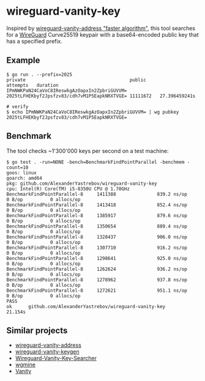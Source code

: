 # wireguard-vanity-key

Inspired by [wireguard-vanity-address "faster algorithm"](https://github.com/warner/wireguard-vanity-address/pull/15),
this tool searches for a [WireGuard](https://www.wireguard.com/) Curve25519 keypair
with a base64-encoded public key that has a specified prefix.

## Example

```console
$ go run . --prefix=2025
private                                      public                                       attempts   duration
IPmNWKPaN24CaVoC8IReswkgAzOapxIn2ZpbriGUVVM= 2025tLFHEKbyf2Jpsfzv83/cdh7vM1P5EapkNRXTVGE= 11111672   27.396459241s

# verify
$ echo IPmNWKPaN24CaVoC8IReswkgAzOapxIn2ZpbriGUVVM= | wg pubkey 
2025tLFHEKbyf2Jpsfzv83/cdh7vM1P5EapkNRXTVGE=
```

## Benchmark

The tool checks ~1'300'000 keys per second on a test machine:

```console
$ go test . -run=NONE -bench=BenchmarkFindPointParallel -benchmem -count=10
goos: linux
goarch: amd64
pkg: github.com/AlexanderYastrebov/wireguard-vanity-key
cpu: Intel(R) Core(TM) i5-8350U CPU @ 1.70GHz
BenchmarkFindPointParallel-8     1411388               839.2 ns/op             0 B/op          0 allocs/op
BenchmarkFindPointParallel-8     1413418               852.4 ns/op             0 B/op          0 allocs/op
BenchmarkFindPointParallel-8     1385917               879.6 ns/op             0 B/op          0 allocs/op
BenchmarkFindPointParallel-8     1350654               889.4 ns/op             0 B/op          0 allocs/op
BenchmarkFindPointParallel-8     1328437               906.0 ns/op             0 B/op          0 allocs/op
BenchmarkFindPointParallel-8     1307710               916.2 ns/op             0 B/op          0 allocs/op
BenchmarkFindPointParallel-8     1298641               925.0 ns/op             0 B/op          0 allocs/op
BenchmarkFindPointParallel-8     1262624               936.2 ns/op             0 B/op          0 allocs/op
BenchmarkFindPointParallel-8     1278962               937.8 ns/op             0 B/op          0 allocs/op
BenchmarkFindPointParallel-8     1272621               951.1 ns/op             0 B/op          0 allocs/op
PASS
ok      github.com/AlexanderYastrebov/wireguard-vanity-key      21.154s
```

## Similar projects

* [wireguard-vanity-address](https://github.com/warner/wireguard-vanity-address)
* [wireguard-vanity-keygen](https://github.com/axllent/wireguard-vanity-keygen)
* [Wireguard-Vanity-Key-Searcher](https://github.com/volleybus/Wireguard-Vanity-Key-Searcher)
* [wgmine](https://github.com/thatsed/wgmine)
* [Vanity](https://github.com/samuel-lucas6/Vanity)
